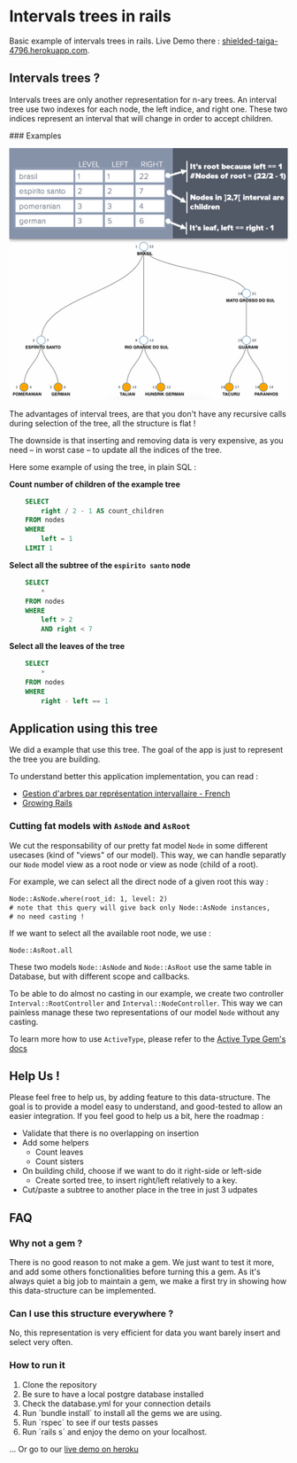 # Intervals trees in rails

Basic example of intervals trees in rails.
Live Demo there : [shielded-taiga-4796.herokuapp.com](https://shielded-taiga-4796.herokuapp.com).

## Intervals trees ?
Intervals trees are only another representation for n-ary trees.
An interval tree use two indexes for each node, the left indice, and right one. These two indices represent an interval that will change in order to accept children.

### Examples

![Schema for interval representation example](./doc/schema-explaination.jpg)

The advantages of interval trees, are that you don't have any recursive calls during selection of the tree, all the structure is flat !

The downside is that inserting and removing data is very expensive, as you need – in worst case – to update all the indices of the tree.

Here some example of using the tree, in plain SQL :

__Count number of children of the example tree__
```sql
    SELECT
        right / 2 - 1 AS count_children
    FROM nodes
    WHERE
        left = 1
    LIMIT 1
```

__Select all the subtree of the `espirito santo` node__
```sql
    SELECT
        *
    FROM nodes
    WHERE
        left > 2
        AND right < 7
```

__Select all the leaves of the tree__
```sql
    SELECT
        *
    FROM nodes
    WHERE
        right - left == 1
```


## Application using this tree
We did a example that use this tree. The goal of the app is just to represent
the tree you are building.

To understand better this application implementation, you can read :

- [Gestion d'arbres par représentation intervallaire - French](http://sqlpro.developpez.com/cours/arborescence/)
- [Growing Rails](https://leanpub.com/growing-rails)


### Cutting fat models with `AsNode` and `AsRoot`
We cut the responsability of our pretty fat model `Node` in some different usecases (kind of "views" of our model).
This way, we can handle separatly our `Node` model view as a root node or view
as node (child of a root).

For example, we can select all the direct node of a given root this way :
```rails
Node::AsNode.where(root_id: 1, level: 2)
# note that this query will give back only Node::AsNode instances,
# no need casting !
```

If we want to select all the available root node, we use :
```rails
Node::AsRoot.all
```

These two models `Node::AsNode` and `Node::AsRoot` use the same table in Database, but with different scope and callbacks.

To be able to do almost no casting in our example, we create two controller `Interval::RootController` and `Interval::NodeController`.
This way we can painless manage these two representations of our model `Node` without any casting.

To learn more how to use `ActiveType`, please refer to the [Active Type Gem's docs](https://github.com/makandra/active_type)


## Help Us !
Please feel free to help us, by adding feature to this data-structure.
The goal is to provide a model easy to understand, and good-tested to allow an easier integration. If you feel good to help us a bit, here the roadmap :

- Validate that there is no overlapping on insertion
- Add some helpers
    - Count leaves
    - Count sisters
- On building child, choose if we want to do it right-side or left-side
    - Create sorted tree, to insert right/left relatively to a key.
- Cut/paste a subtree to another place in the tree in just 3 udpates

## FAQ
### Why not a gem ?
There is no good reason to not make a gem. We just want to test it more,
and add some others fonctionalities before turning this a gem.
As it's always quiet a big job to maintain a gem, we make a first try in showing how this data-structure can be implemented.

### Can I use this structure everywhere ?
No, this representation is very efficient for data you want barely insert and select very often.

### How to run it
1. Clone the repository
2. Be sure to have a local postgre database installed
3. Check the database.yml for your connection details
4. Run ´bundle install´ to install all the gems we are using.
5. Run ´rspec´ to see if our tests passes
6. Run ´rails s´ and enjoy the demo on your localhost.

... Or go to our [live demo on heroku](https://shielded-taiga-4796.herokuapp.com/)

